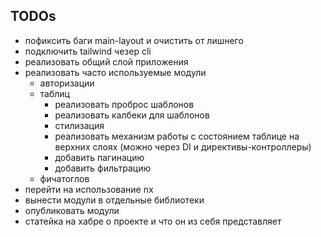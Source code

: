 ## TODOs
- пофиксить баги main-layout и очистить от лишнего
- подключить tailwind чезер cli
- реализовать общий слой приложения
- реализовать часто используемые модули
  - авторизации
  - таблиц
    - реализовать проброс шаблонов 
    - реализовать калбеки для шаблонов
    - стилизация
    - реализовать механизм работы с состоянием таблице на верхних слоях (можно через DI и директивы-контроллеры)
    - добавить пагинацию
    - добавить фильтрацию
  - фичатоглов
- перейти на использование nx
- вынести модули в отдельные библиотеки
- опубликовать модули
- статейка на хабре о проекте и что он из себя представляет

